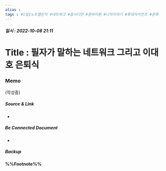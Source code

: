 ```yaml
---
alias : 
tags : #1일1노트챌린지 #네트워크 #옵시디언 #원바이원 #나의이야기 #롯데자이언츠 #문화 #야구 #이대호 #은퇴식
---
```


##### 일시 : 2022-10-08 21:11

# Title : 필자가 말하는 네트워크 그리고 이대호 은퇴식

### Memo
(작성중)

##### Source & Link
- 

##### Be Connected Document
- 

##### Backup


#### %%Footnote%%

[^1]: 